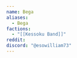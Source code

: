```yaml
---
name: Bega
aliases:
  - Bega
factions:
  - "[[Kessoku Band]]"
reddit: 
discord: "@esowilliam73"
---
```

